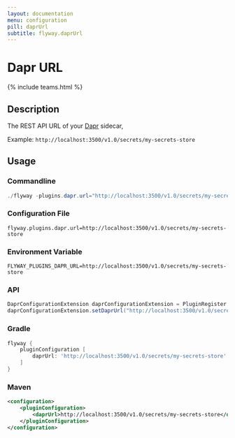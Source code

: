 ```yaml
---
layout: documentation
menu: configuration
pill: daprUrl
subtitle: flyway.daprUrl
---
```


# Dapr URL
{% include teams.html %}

## Description
The REST API URL of your [Dapr](https://docs.dapr.io/developing-applications/building-blocks/secrets/secrets-overview/) sidecar, 

Example: `http://localhost:3500/v1.0/secrets/my-secrets-store`

## Usage

### Commandline
```powershell
./flyway -plugins.dapr.url="http://localhost:3500/v1.0/secrets/my-secrets-store" info
```

### Configuration File
```properties
flyway.plugins.dapr.url=http://localhost:3500/v1.0/secrets/my-secrets-store
```

### Environment Variable
```properties
FLYWAY_PLUGINS_DAPR_URL=http://localhost:3500/v1.0/secrets/my-secrets-store
```

### API
```java
DaprConfigurationExtension daprConfigurationExtension = PluginRegister.getPlugin(DaprConfigurationExtension.class)
daprConfigurationExtension.setDaprUrl("http://localhost:3500/v1.0/secrets/my-secrets-store");
```

### Gradle
```groovy
flyway {
    pluginConfiguration [
        daprUrl: 'http://localhost:3500/v1.0/secrets/my-secrets-store'
    ]
}
```

### Maven
```xml
<configuration>
    <pluginConfiguration>
        <daprUrl>http://localhost:3500/v1.0/secrets/my-secrets-store</daprUrl>
    </pluginConfiguration>
</configuration>
```

